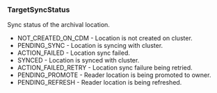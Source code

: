 ### TargetSyncStatus
Sync status of the archival location.

- NOT_CREATED_ON_CDM - Location is not created on cluster.
- PENDING_SYNC - Location is syncing with cluster.
- ACTION_FAILED - Location sync failed.
- SYNCED - Location is synced with cluster.
- ACTION_FAILED_RETRY - Location sync failure being retried.
- PENDING_PROMOTE - Reader location is being promoted to owner.
- PENDING_REFRESH - Reader location is being refreshed.

